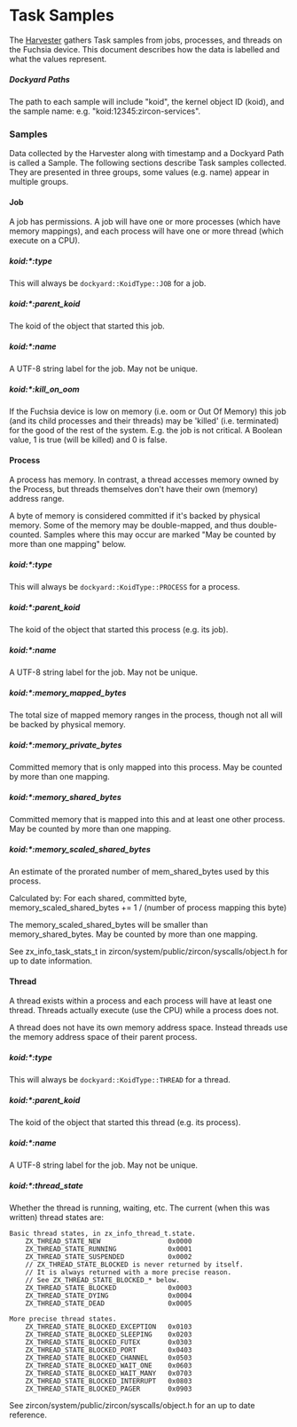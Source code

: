 # Task Samples

The [Harvester](README.md) gathers Task samples from jobs, processes, and
threads on the Fuchsia device. This document describes how the data is labelled
and what the values represent.

##### Dockyard Paths

The path to each sample will include "koid", the kernel object ID (koid), and
the sample name: e.g. "koid:12345:zircon-services".

### Samples

Data collected by the Harvester along with timestamp and a Dockyard Path is
called a Sample. The following sections describe Task samples collected. They
are presented in three groups, some values (e.g. name) appear in multiple
groups.

#### Job

A job has permissions. A job will have one or more processes (which have memory
mappings), and each process will have one or more thread (which execute on a
CPU).

##### koid:\*:type
This will always be `dockyard::KoidType::JOB` for a job.

##### koid:\*:parent_koid
The koid of the object that started this job.

##### koid:\*:name
A UTF-8 string label for the job. May not be unique.

##### koid:\*:kill_on_oom
If the Fuchsia device is low on memory (i.e. oom or Out Of Memory) this job (and
its child processes and their threads) may be 'killed' (i.e. terminated) for the
good of the rest of the system. E.g. the job is not critical. A Boolean value,
1 is true (will be killed) and 0 is false.

#### Process

A process has memory. In contrast, a thread accesses memory owned by the
Process, but threads themselves don't have their own (memory) address range.

A byte of memory is considered committed if it's backed by physical memory.
Some of the memory may be double-mapped, and thus double-counted. Samples where
this may occur are marked "May be counted by more than one mapping" below.

##### koid:\*:type
This will always be `dockyard::KoidType::PROCESS` for a process.

##### koid:\*:parent_koid
The koid of the object that started this process (e.g. its job).

##### koid:\*:name
A UTF-8 string label for the job. May not be unique.

##### koid:\*:memory_mapped_bytes
The total size of mapped memory ranges in the process, though not all will be
backed by physical memory.

##### koid:\*:memory_private_bytes
Committed memory that is only mapped into this process. May be counted by more
than one mapping.

##### koid:\*:memory_shared_bytes
Committed memory that is mapped into this and at least one other process. May be
counted by more than one mapping.

##### koid:\*:memory_scaled_shared_bytes
An estimate of the prorated number of mem_shared_bytes used by this process.

Calculated by:
    For each shared, committed byte,
        memory_scaled_shared_bytes += 1 / (number of process mapping this byte)

The memory_scaled_shared_bytes will be smaller than memory_shared_bytes. May be
counted by more than one mapping.

See zx_info_task_stats_t in zircon/system/public/zircon/syscalls/object.h for up
to date information.

#### Thread

A thread exists within a process and each process will have at least one thread.
Threads actually execute (use the CPU) while a process does not.

A thread does not have its own memory address space. Instead threads use the
memory address space of their parent process.

##### koid:\*:type
This will always be `dockyard::KoidType::THREAD` for a thread.

##### koid:\*:parent_koid
The koid of the object that started this thread (e.g. its process).

##### koid:\*:name
A UTF-8 string label for the job. May not be unique.

##### koid:\*:thread_state
Whether the thread is running, waiting, etc.
The current (when this was written) thread states are:

```
Basic thread states, in zx_info_thread_t.state.
    ZX_THREAD_STATE_NEW                 0x0000
    ZX_THREAD_STATE_RUNNING             0x0001
    ZX_THREAD_STATE_SUSPENDED           0x0002
    // ZX_THREAD_STATE_BLOCKED is never returned by itself.
    // It is always returned with a more precise reason.
    // See ZX_THREAD_STATE_BLOCKED_* below.
    ZX_THREAD_STATE_BLOCKED             0x0003
    ZX_THREAD_STATE_DYING               0x0004
    ZX_THREAD_STATE_DEAD                0x0005

More precise thread states.
    ZX_THREAD_STATE_BLOCKED_EXCEPTION   0x0103
    ZX_THREAD_STATE_BLOCKED_SLEEPING    0x0203
    ZX_THREAD_STATE_BLOCKED_FUTEX       0x0303
    ZX_THREAD_STATE_BLOCKED_PORT        0x0403
    ZX_THREAD_STATE_BLOCKED_CHANNEL     0x0503
    ZX_THREAD_STATE_BLOCKED_WAIT_ONE    0x0603
    ZX_THREAD_STATE_BLOCKED_WAIT_MANY   0x0703
    ZX_THREAD_STATE_BLOCKED_INTERRUPT   0x0803
    ZX_THREAD_STATE_BLOCKED_PAGER       0x0903
```

See zircon/system/public/zircon/syscalls/object.h for an up to date reference.

